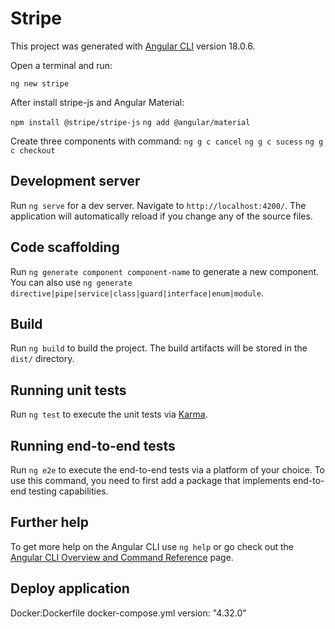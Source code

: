 # Stripe

This project was generated with [Angular CLI](https://github.com/angular/angular-cli) version 18.0.6.

Open a terminal and run:

`ng new stripe`

After install stripe-js and Angular Material:

`npm install @stripe/stripe-js`
`ng add @angular/material`


Create three components with command:
`ng g c cancel`
`ng g c sucess`
`ng g c checkout`

## Development server

Run `ng serve` for a dev server. Navigate to `http://localhost:4200/`. The application will automatically reload if you change any of the source files.

## Code scaffolding

Run `ng generate component component-name` to generate a new component. You can also use `ng generate directive|pipe|service|class|guard|interface|enum|module`.

## Build

Run `ng build` to build the project. The build artifacts will be stored in the `dist/` directory.

## Running unit tests

Run `ng test` to execute the unit tests via [Karma](https://karma-runner.github.io).

## Running end-to-end tests

Run `ng e2e` to execute the end-to-end tests via a platform of your choice. To use this command, you need to first add a package that implements end-to-end testing capabilities.

## Further help

To get more help on the Angular CLI use `ng help` or go check out the [Angular CLI Overview and Command Reference](https://angular.dev/tools/cli) page.

## Deploy application
Docker:Dockerfile
docker-compose.yml
version: "4.32.0"
